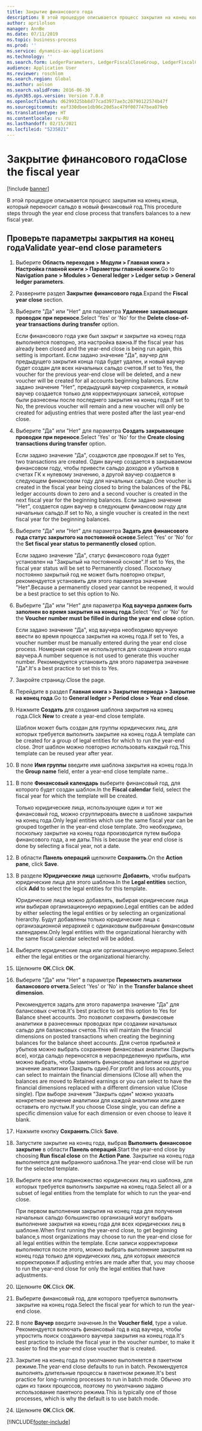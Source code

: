 ```yaml
---
title: Закрытие финансового года
description: В этой процедуре описывается процесс закрытия на конец конца, который переносит сальдо в новый финансовый год.
author: aprilolson
manager: AnnBe
ms.date: 07/11/2019
ms.topic: business-process
ms.prod: ''
ms.service: dynamics-ax-applications
ms.technology: ''
ms.search.form: LedgerParameters, LedgerFiscalCloseGroup, LedgerFiscalCloseAddLedger, SysLookupMultiSelectGrid, LedgerFiscalCloseRunGroup
audience: Application User
ms.reviewer: roschlom
ms.search.region: Global
ms.author: aolson
ms.search.validFrom: 2016-06-30
ms.dyn365.ops.version: Version 7.0.0
ms.openlocfilehash: d6299325bb8d77cad3977ae3c20790122574b47f
ms.sourcegitcommit: eaf330dbee1db96c20d5ac479f007747bea079eb
ms.translationtype: HT
ms.contentlocale: ru-RU
ms.lasthandoff: 02/15/2021
ms.locfileid: "5235821"
---
```

# <a name="close-the-fiscal-year"></a><span data-ttu-id="d0e90-103">Закрытие финансового года</span><span class="sxs-lookup"><span data-stu-id="d0e90-103">Close the fiscal year</span></span>

[!include [banner](../../includes/banner.md)]

<span data-ttu-id="d0e90-104">В этой процедуре описывается процесс закрытия на конец конца, который переносит сальдо в новый финансовый год.</span><span class="sxs-lookup"><span data-stu-id="d0e90-104">This procedure steps through the year end close process that transfers balances to a new fiscal year.</span></span>


## <a name="validate-year-end-close-parameters"></a><span data-ttu-id="d0e90-105">Проверьте параметры закрытия на конец года</span><span class="sxs-lookup"><span data-stu-id="d0e90-105">Validate year-end close parameters</span></span>
1. <span data-ttu-id="d0e90-106">Выберите **Область переходов > Модули > Главная книга > Настройка главной книги > Параметры главной книги**.</span><span class="sxs-lookup"><span data-stu-id="d0e90-106">Go to **Navigation pane > Modules > General ledger > Ledger setup > General ledger parameters**.</span></span>
2. <span data-ttu-id="d0e90-107">Разверните раздел **Закрытие финансового года**.</span><span class="sxs-lookup"><span data-stu-id="d0e90-107">Expand the **Fiscal year close** section.</span></span>
3. <span data-ttu-id="d0e90-108">Выберите "Да" или "Нет" для параметра **Удаление закрывающих проводок при переносе**.</span><span class="sxs-lookup"><span data-stu-id="d0e90-108">Select 'Yes' or 'No' for the **Delete close-of-year transactions during transfer** option.</span></span>
    
    <span data-ttu-id="d0e90-109">Если финансового года уже был закрыт и закрытие на конец года выполняется повторно, эта настройка важна.</span><span class="sxs-lookup"><span data-stu-id="d0e90-109">If the fiscal year has already been closed and the year-end close is being run again, this setting is important.</span></span> <span data-ttu-id="d0e90-110">Если задано значение "Да", ваучер для предыдущего закрытия конца года будет удален, и новый ваучер будет создан для всех начальных сальдо счетов.</span><span class="sxs-lookup"><span data-stu-id="d0e90-110">If set to Yes, the voucher for the previous year-end close will be deleted, and a new voucher will be created for all accounts beginning balances.</span></span> <span data-ttu-id="d0e90-111">Если задано значение "Нет", предыдущий ваучер сохраняется, и новый ваучер создается только для корректирующих записей, которые были разнесены после последнего закрытия на конец года.</span><span class="sxs-lookup"><span data-stu-id="d0e90-111">If set to No, the previous voucher will remain and a new voucher will only be created for adjusting entries that were posted after the last year-end close.</span></span>

4. <span data-ttu-id="d0e90-112">Выберите "Да" или "Нет" для параметра **Создать закрывающие проводки при переносе**.</span><span class="sxs-lookup"><span data-stu-id="d0e90-112">Select 'Yes' or 'No' for the **Create closing transactions during transfer** option.</span></span>

    <span data-ttu-id="d0e90-113">Если задано значение "Да", создаются две проводки.</span><span class="sxs-lookup"><span data-stu-id="d0e90-113">If set to Yes, two transactions are created.</span></span> <span data-ttu-id="d0e90-114">Один ваучер создается в закрываемом финансовом году, чтобы привести сальдо доходов и убытков в счетах ГК к нулевому значению, а другой ваучер создается в следующем финансовом году для начальных сальдо.</span><span class="sxs-lookup"><span data-stu-id="d0e90-114">One voucher is created in the fiscal year being closed to bring the balances of the P&L ledger accounts down to zero and a second voucher is created in the next fiscal year for the beginning balances.</span></span> <span data-ttu-id="d0e90-115">Если задано значение "Нет", создается один ваучер в следующем финансовом году для начальных сальдо.</span><span class="sxs-lookup"><span data-stu-id="d0e90-115">If set to No, a single voucher is created in the next fiscal year for the beginning balances.</span></span>  

5. <span data-ttu-id="d0e90-116">Выберите "Да" или "Нет" для параметра **Задать для финансового года статус закрытого на постоянной основе**.</span><span class="sxs-lookup"><span data-stu-id="d0e90-116">Select 'Yes' or 'No' for the **Set fiscal year status to permanently closed** option.</span></span>

    <span data-ttu-id="d0e90-117">Если задано значение "Да", статус финансового года будет установлен на "Закрытый на постоянной основе".</span><span class="sxs-lookup"><span data-stu-id="d0e90-117">If set to Yes, the fiscal year status will be set to Permanently closed.</span></span>  <span data-ttu-id="d0e90-118">Поскольку постоянно закрытый год не может быть повторно открыт, рекомендуется установить для этого параметра значение "Нет".</span><span class="sxs-lookup"><span data-stu-id="d0e90-118">Because a permanently closed year cannot be reopened, it would be a best practice to set this option to No.</span></span>  

6. <span data-ttu-id="d0e90-119">Выберите "Да" или "Нет" для параметра **Код ваучера должен быть заполнен во время закрытия на конец года**.</span><span class="sxs-lookup"><span data-stu-id="d0e90-119">Select 'Yes' or 'No' for the **Voucher number must be filled in during the year end close** option.</span></span>

    <span data-ttu-id="d0e90-120">Если задано значение "Да", код ваучера необходимо вручную ввести во время процесса закрытия на конец года.</span><span class="sxs-lookup"><span data-stu-id="d0e90-120">If set to Yes, a voucher number must be manually entered during the year end close process.</span></span> <span data-ttu-id="d0e90-121">Номерная серия не используется для создания этого кода ваучера.</span><span class="sxs-lookup"><span data-stu-id="d0e90-121">A number sequence is not used to generate this voucher number.</span></span> <span data-ttu-id="d0e90-122">Рекомендуется установить для этого параметра значение "Да".</span><span class="sxs-lookup"><span data-stu-id="d0e90-122">It's a best practice to set this to Yes.</span></span>  

7. <span data-ttu-id="d0e90-123">Закройте страницу.</span><span class="sxs-lookup"><span data-stu-id="d0e90-123">Close the page.</span></span>
8. <span data-ttu-id="d0e90-124">Перейдите в раздел **Главная книга > Закрытие периода > Закрытие на конец года**.</span><span class="sxs-lookup"><span data-stu-id="d0e90-124">Go to **General ledger > Period close > Year end close**.</span></span>
9. <span data-ttu-id="d0e90-125">Нажмите **Создать** для создания шаблона закрытия на конец года.</span><span class="sxs-lookup"><span data-stu-id="d0e90-125">Click **New** to create a year-end close template.</span></span>

    <span data-ttu-id="d0e90-126">Шаблон может быть создан для группы юридических лиц, для которых требуется выполнить закрытие на конец года.</span><span class="sxs-lookup"><span data-stu-id="d0e90-126">A template can be created for a group of legal entities for which to run the year-end close.</span></span> <span data-ttu-id="d0e90-127">Этот шаблон можно повторно использовать каждый год.</span><span class="sxs-lookup"><span data-stu-id="d0e90-127">This template can be reused year after year.</span></span>  

10. <span data-ttu-id="d0e90-128">В поле **Имя группы** введите имя шаблона закрытия на конец года.</span><span class="sxs-lookup"><span data-stu-id="d0e90-128">In the **Group name** field, enter a year-end close template name..</span></span>
11. <span data-ttu-id="d0e90-129">В поле **Финансовый календарь** выберите финансовый год, для которого будет создан шаблон.</span><span class="sxs-lookup"><span data-stu-id="d0e90-129">In the **Fiscal calendar** field, select the fiscal year for which the template will be created.</span></span>

    <span data-ttu-id="d0e90-130">Только юридические лица, использующие один и тот же финансовый год, можно сгруппировать вместе в шаблоне закрытия на конец года.</span><span class="sxs-lookup"><span data-stu-id="d0e90-130">Only legal entities which use the same fiscal year can be grouped together in the year-end close template.</span></span> <span data-ttu-id="d0e90-131">Это необходимо, поскольку закрытие на конец года производится путем выбора финансового года, а не даты.</span><span class="sxs-lookup"><span data-stu-id="d0e90-131">This is because the year end close is done by selecting a fiscal year, not a date.</span></span>  

12. <span data-ttu-id="d0e90-132">В области **Панель операций** щелкните **Сохранить**.</span><span class="sxs-lookup"><span data-stu-id="d0e90-132">On the **Action pane**, click **Save**.</span></span>
13. <span data-ttu-id="d0e90-133">В разделе **Юридические лица** щелкните **Добавить**, чтобы выбрать юридические лица для этого шаблона.</span><span class="sxs-lookup"><span data-stu-id="d0e90-133">In the **Legal entities** section, click **Add** to select the legal entities for this template.</span></span>
    
    <span data-ttu-id="d0e90-134">Юридические лица можно добавлять, выбирая юридические лица или выбирая организационную иерархию.</span><span class="sxs-lookup"><span data-stu-id="d0e90-134">Legal entities can be added by either selecting the legal entities or by selecting an organizational hierarchy.</span></span>  <span data-ttu-id="d0e90-135">Будут добавлены только юридические лица с организационной иерархией с одинаковым выбранным финансовым календарем.</span><span class="sxs-lookup"><span data-stu-id="d0e90-135">Only legal entities with the organizational hierarchy with the same fiscal calendar selected will be added.</span></span>  

14. <span data-ttu-id="d0e90-136">Выберите юридические лица или организационную иерархию.</span><span class="sxs-lookup"><span data-stu-id="d0e90-136">Select either the legal entities or the organizational hierarchy.</span></span>
15. <span data-ttu-id="d0e90-137">Щелкните **OK**.</span><span class="sxs-lookup"><span data-stu-id="d0e90-137">Click **OK**.</span></span>
16. <span data-ttu-id="d0e90-138">Выберите "Да" или "Нет" в параметре **Переместить аналитики балансового отчета**.</span><span class="sxs-lookup"><span data-stu-id="d0e90-138">Select 'Yes' or 'No' in the **Transfer balance sheet dimension**.</span></span>

    <span data-ttu-id="d0e90-139">Рекомендуется задать для этого параметра значение "Да" для балансовых счетов.</span><span class="sxs-lookup"><span data-stu-id="d0e90-139">It's best practice to set this option to Yes for Balance sheet accounts.</span></span> <span data-ttu-id="d0e90-140">Это позволит сохранить финансовые аналитики в разнесенных проводках при создании начальных сальдо для балансовых счетов.</span><span class="sxs-lookup"><span data-stu-id="d0e90-140">This will maintain the financial dimensions on posted transactions when creating the beginning balances for the balance sheet accounts.</span></span> <span data-ttu-id="d0e90-141">Для счетов прибылей и убытков можно выбрать сохранение финансовых аналитик (Закрыть все), когда сальдо переносятся в нераспределенную прибыль, или можно выбрать, чтобы заменить финансовые аналитики на другое значение аналитики (Закрыть один).</span><span class="sxs-lookup"><span data-stu-id="d0e90-141">For profit and loss accounts, you can select to maintain the financial dimensions (Close all) when the balances are moved to Retained earnings or you can select to have the financial dimensions replaced with a different dimension value (Close single).</span></span> <span data-ttu-id="d0e90-142">При выборе значения "Закрыть один" можно указать конкретное значение аналитики для каждой аналитики или даже оставить его пустым.</span><span class="sxs-lookup"><span data-stu-id="d0e90-142">If you choose Close single, you can define a specific dimension value for each dimension or even choose to leave it blank.</span></span>  

17. <span data-ttu-id="d0e90-143">Нажмите кнопку **Сохранить**.</span><span class="sxs-lookup"><span data-stu-id="d0e90-143">Click **Save**.</span></span>
18. <span data-ttu-id="d0e90-144">Запустите закрытие на конец года, выбрав **Выполнить финансовое закрытие** в области **Панель операций**.</span><span class="sxs-lookup"><span data-stu-id="d0e90-144">Start the year-end close by choosing **Run fiscal close** on the **Action Pane**.</span></span> <span data-ttu-id="d0e90-145">Закрытие на конец года выполняется для выбранного шаблона.</span><span class="sxs-lookup"><span data-stu-id="d0e90-145">The year-end close will be run for the selected template.</span></span>  
19. <span data-ttu-id="d0e90-146">Выберите все или подмножество юридических лиц из шаблона, для которых требуется выполнить закрытие на конец года.</span><span class="sxs-lookup"><span data-stu-id="d0e90-146">Select all or a subset of legal entities from the template for which to run the year-end close.</span></span>

    <span data-ttu-id="d0e90-147">При первом выполнении закрытия на конец года для получения начальных сальдо большинство организаций могут выбрать выполнение закрытия на конец года для всех юридических лиц в шаблоне.</span><span class="sxs-lookup"><span data-stu-id="d0e90-147">When first running the year-end close, to get beginning balance,s most organizations may choose to run the year-end close for all legal entities within the template.</span></span> <span data-ttu-id="d0e90-148">Если записи корректировки выполняются после этого, можно выбрать выполнение закрытия на конец года только для юридических лиц, для которых имеются корректировки.</span><span class="sxs-lookup"><span data-stu-id="d0e90-148">If adjusting entries are made after that, you may choose to run the year-end close for only the legal entities that have adjustments.</span></span>  

20. <span data-ttu-id="d0e90-149">Щелкните **OK**.</span><span class="sxs-lookup"><span data-stu-id="d0e90-149">Click **OK**.</span></span>
21. <span data-ttu-id="d0e90-150">Выберите финансовый год, для которого требуется выполнить закрытие на конец года.</span><span class="sxs-lookup"><span data-stu-id="d0e90-150">Select the fiscal year for which to run the year-end close.</span></span>
22. <span data-ttu-id="d0e90-151">В поле **Ваучер** введите значение.</span><span class="sxs-lookup"><span data-stu-id="d0e90-151">In the **Voucher field**, type a value.</span></span> <span data-ttu-id="d0e90-152">Рекомендуется включать финансовый год в код ваучера, чтобы упростить поиск созданного ваучера закрытия на конец года.</span><span class="sxs-lookup"><span data-stu-id="d0e90-152">It's best practice to include the fiscal year in the voucher number, to make it easier to find the year-end close voucher that is created.</span></span>  
23. <span data-ttu-id="d0e90-153">Закрытие на конец года по умолчанию выполняется в пакетном режиме.</span><span class="sxs-lookup"><span data-stu-id="d0e90-153">The year-end close defaults to run in batch.</span></span> <span data-ttu-id="d0e90-154">Рекомендуется выполнять длительные процессы в пакетном режиме.</span><span class="sxs-lookup"><span data-stu-id="d0e90-154">It's best practice for long-running processes to run in batch mode.</span></span> <span data-ttu-id="d0e90-155">Обычно это один из таких процессов, поэтому по умолчанию задано использование пакетного режима.</span><span class="sxs-lookup"><span data-stu-id="d0e90-155">This is typically one of those processes, which is why the default is to use batch mode.</span></span>  
24. <span data-ttu-id="d0e90-156">Щелкните **OK**.</span><span class="sxs-lookup"><span data-stu-id="d0e90-156">Click **OK**.</span></span>



[!INCLUDE[footer-include](../../../includes/footer-banner.md)]